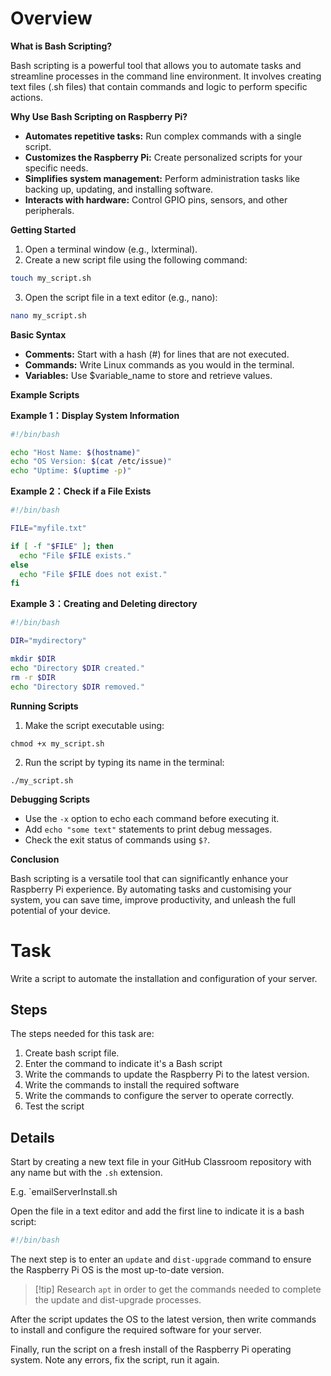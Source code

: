 # Overview
**What is Bash Scripting?**

Bash scripting is a powerful tool that allows you to automate tasks and streamline processes in the command line environment. It involves creating text files (.sh files) that contain commands and logic to perform specific actions.

**Why Use Bash Scripting on Raspberry Pi?**

- **Automates repetitive tasks:** Run complex commands with a single script.
- **Customizes the Raspberry Pi:** Create personalized scripts for your specific needs.
- **Simplifies system management:** Perform administration tasks like backing up, updating, and installing software.
- **Interacts with hardware:** Control GPIO pins, sensors, and other peripherals.

**Getting Started**

1. Open a terminal window (e.g., lxterminal).
2. Create a new script file using the following command:

```bash
touch my_script.sh
```

3. Open the script file in a text editor (e.g., nano):

```bash
nano my_script.sh
```

**Basic Syntax**

- **Comments:** Start with a hash (#) for lines that are not executed.
- **Commands:** Write Linux commands as you would in the terminal.
- **Variables:** Use $variable_name to store and retrieve values.

**Example Scripts**

**Example 1：Display System Information**

```bash
#!/bin/bash

echo "Host Name: $(hostname)"
echo "OS Version: $(cat /etc/issue)"
echo "Uptime: $(uptime -p)"
```

**Example 2：Check if a File Exists**

```bash
#!/bin/bash

FILE="myfile.txt"

if [ -f "$FILE" ]; then
  echo "File $FILE exists."
else
  echo "File $FILE does not exist."
fi
```

**Example 3：Creating and Deleting directory**

```bash
#!/bin/bash

DIR="mydirectory"

mkdir $DIR
echo "Directory $DIR created."
rm -r $DIR
echo "Directory $DIR removed."
```

**Running Scripts**

1. Make the script executable using:

```
chmod +x my_script.sh
```

2. Run the script by typing its name in the terminal:

```
./my_script.sh
```

**Debugging Scripts**

- Use the `-x` option to echo each command before executing it.
- Add `echo "some text"` statements to print debug messages.
- Check the exit status of commands using `$?`.

**Conclusion**

Bash scripting is a versatile tool that can significantly enhance your Raspberry Pi experience. By automating tasks and customising your system, you can save time, improve productivity, and unleash the full potential of your device.

# Task

Write a script to automate the installation and configuration of your server.

## Steps

The steps needed for this task are:
1. Create bash script file.
2. Enter the command to indicate it's a Bash script
3. Write the commands to update the Raspberry Pi to the latest version.
4. Write the commands to install the required software
5. Write the commands to configure the server to operate correctly.
6. Test the script

## Details

Start by creating a new text file in your GitHub Classroom repository with any name but with the `.sh` extension.

E.g. `emailServerInstall.sh

Open the file in a text editor and add the first line to indicate it is a bash script:

```bash
#!/bin/bash
```

The next step is to enter an `update` and `dist-upgrade` command to ensure the Raspberry Pi OS is the most up-to-date version.

> [!tip] Research `apt` in order to get the commands needed to complete the update and dist-upgrade processes.

After the script updates the OS to the latest version, then write commands to install and configure the required software for your server.

Finally, run the script on a fresh install of the Raspberry Pi operating system. Note any errors, fix the script, run it again.

